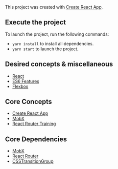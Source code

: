 This project was created with [Create React App](https://github.com/facebookincubator/create-react-app).

## Execute the project

To launch the project, run the following commands:

* `yarn install` to install all dependencies.
* `yarn start` to launch the project.

## Desired concepts & miscellaneous
- [React](https://reactjs.org/docs/hello-world.html)
- [ES6 Features](http://es6-features.org)
- [Flexbox](https://css-tricks.com/snippets/css/a-guide-to-flexbox/)

## Core Concepts
- [Create React App](https://github.com/facebookincubator/create-react-app)
- [MobX](https://mobx.js.org/)
- [React Router Training](https://reacttraining.com/react-router/web/guides/philosophy)

## Core Dependencies
- [MobX](https://github.com/mobxjs/mobx)
- [React Router](https://github.com/ReactTraining/react-router)
- [CSSTransitionGroup](https://github.com/reactjs/react-transition-group/tree/v1-stable#high-level-api-csstransitiongroup)